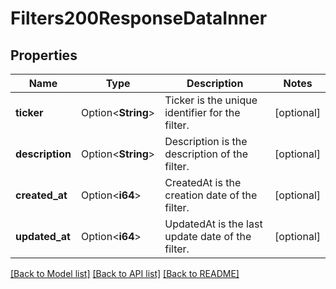 # Filters200ResponseDataInner

## Properties

Name | Type | Description | Notes
------------ | ------------- | ------------- | -------------
**ticker** | Option<**String**> | Ticker is the unique identifier for the filter. | [optional]
**description** | Option<**String**> | Description is the description of the filter. | [optional]
**created_at** | Option<**i64**> | CreatedAt is the creation date of the filter. | [optional]
**updated_at** | Option<**i64**> | UpdatedAt is the last update date of the filter. | [optional]

[[Back to Model list]](../README.md#documentation-for-models) [[Back to API list]](../README.md#documentation-for-api-endpoints) [[Back to README]](../README.md)


